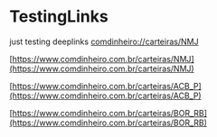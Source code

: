 # TestingLinks
just testing deeplinks
[comdinheiro://carteiras/NMJ](comdinheiro://carteiras/NMJ)

[https://www.comdinheiro.com.br/carteiras/NMJ](https://www.comdinheiro.com.br/carteiras/NMJ)

[https://www.comdinheiro.com.br/carteiras/ACB_P](https://www.comdinheiro.com.br/carteiras/ACB_P)

[https://www.comdinheiro.com.br/carteiras/BOR_RB](https://www.comdinheiro.com.br/carteiras/BOR_RB)
